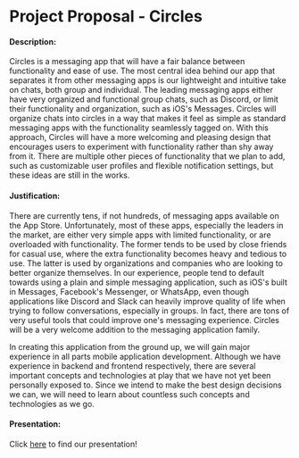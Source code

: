 # Project Proposal - Circles

#### Description:

Circles is a messaging app that will have a fair balance between functionality and ease of use. The most central idea behind our app that separates it from other messaging apps is our lightweight and intuitive take on chats, both group and individual. The leading messaging apps either have very organized and functional group chats, such as Discord, or limit their functionality and organization, such as iOS's Messages. Circles will organize chats into circles in a way that makes it feel as simple as standard messaging apps with the functionality seamlessly tagged on. With this approach, Circles will have a more welcoming and pleasing design that encourages users to experiment with functionality rather than shy away from it. There are multiple other pieces of functionality that we plan to add, such as customizable user profiles and flexible notification settings, but these ideas are still in the works.

#### Justification:

There are currently tens, if not hundreds, of messaging apps available on the App Store. Unfortunately, most of these apps, especially the leaders in the market, are either very simple apps with limited functionality, or are overloaded with functionality. The former tends to be used by close friends for casual use, where the extra functionality becomes heavy and tedious to use. The latter is used by organizations and companies who are looking to better organize themselves. In our experience, people tend to default towards using a plain and simple messaging application, such as iOS's built in Messages, Facebook's Messenger, or WhatsApp, even though applications like Discord and Slack can heavily improve quality of life when trying to follow conversations, especially in groups. In fact, there are tons of very useful tools that could improve one's messaging experience. Circles will be a very welcome addition to the messaging application family.

In creating this application from the ground up, we will gain major experience in all parts mobile application development. Although we have experience in backend and frontend respectively, there are several important concepts and technologies at play that we have not yet been personally exposed to. Since we intend to make the best design decisions we can, we will need to learn about countless such concepts and technologies as we go.

#### Presentation:

Click [here](https://docs.google.com/presentation/d/1bxpeO-LLAAk8F4oIHTKn61O68NCJuq0Zdir2WLXRdac/edit?usp=sharing) to find our presentation!
